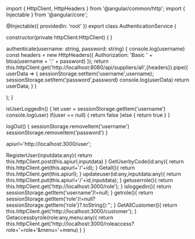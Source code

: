 import { HttpClient, HttpHeaders } from '@angular/common/http';
import { Injectable } from '@angular/core';

@Injectable({
  providedIn: 'root'
})
export class AuthenticationService {

  constructor(private httpClient:HttpClient) 
  { 
  }

  authenticate(username: string, password: string) {
    console.log(username)
   const headers = new HttpHeaders({ Authorization: 'Basic ' + btoa(username + ':' + password) });
   return this.httpClient.get('http://localhost:8080/api/suppliers/all',{headers}).pipe((
      userData => {
       sessionStorage.setItem('username',username);
       sessionStorage.setItem('password',password)
       console.log(userData)
       return userData;
      }
    )

   );
 }


isUserLoggedIn() {
 let user = sessionStorage.getItem('username')
 console.log(user)
  if(user == null)
  {
    return false
  }else
  {
     return true
  }
}

logOut() {
 sessionStorage.removeItem('username')
 sessionStorage.removeItem('password')
}


apiurl='http://localhost:3000/user';

RegisterUser(inputdata:any){
  return this.httpClient.post(this.apiurl,inputdata)
}
GetUserbyCode(id:any){
  return this.httpClient.get(this.apiurl+'/'+id);
}
Getall(){
  return this.httpClient.get(this.apiurl);
}
updateuser(id:any,inputdata:any){
  return this.httpClient.put(this.apiurl+'/'+id,inputdata);
}
getuserrole(){
  return this.httpClient.get('http://localhost:3000/role');
}
isloggedin(){
  return sessionStorage.getItem('username')!=null;
}
getrole(){
  return sessionStorage.getItem('role')!=null?sessionStorage.getItem('role')?.toString():'';
}
GetAllCustomer(){
  return this.httpClient.get('http://localhost:3000/customer');
}
Getaccessbyrole(role:any,menu:any){
  return this.httpClient.get('http://localhost:3000/roleaccess?role='+role+'&menu='+menu)
}
}
